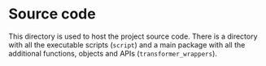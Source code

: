 # Source code

This directory is used to host the project source code.
There is a directory with all the executable scripts (`script`) and a main package with all the additional functions, objects and APIs (`transformer_wrappers`).
